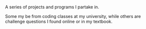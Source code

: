A series of projects and programs I partake in.

Some my be from coding classes at my university, while others are challenge questions I found online or in my textbook.
